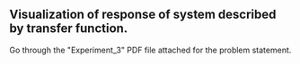 ## Visualization of response of system described by transfer function.

Go through the "Experiment_3" PDF file attached for the problem statement.
